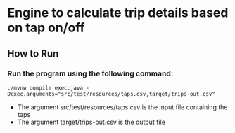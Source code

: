 # Engine to calculate trip details based on tap on/off

## How to Run

### Run the program using the following command:

    ./mvnw compile exec:java -Dexec.arguments="src/test/resources/taps.csv,target/trips-out.csv"

- The argument src/test/resources/taps.csv is the input file containing the taps
- The argument target/trips-out.csv is the output file